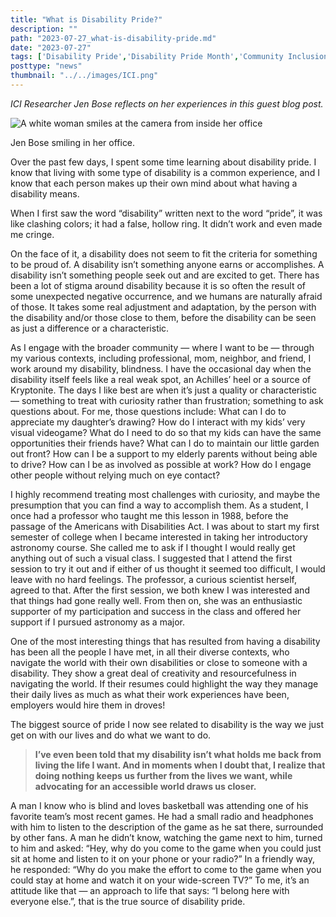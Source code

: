 ```yaml
---
title: "What is Disability Pride?"
description: ""
path: "2023-07-27_what-is-disability-pride.md"
date: "2023-07-27"
tags: ['Disability Pride','Disability Pride Month','Community Inclusion','ICI']
posttype: "news"
thumbnail: "../../images/ICI.png"
---
```



_ICI Researcher Jen Bose reflects on her experiences in this guest blog post._

![A white woman smiles at the camera from inside her office](/images/1_d-1wzljdv0vcungez-pfsg-320w.jpg)

Jen Bose smiling in her office.

Over the past few days, I spent some time learning about disability pride. I know that living with some type of disability is a common experience, and I know that each person makes up their own mind about what having a disability means.

When I first saw the word “disability” written next to the word “pride”, it was like clashing colors; it had a false, hollow ring. It didn’t work and even made me cringe.

On the face of it, a disability does not seem to fit the criteria for something to be proud of. A disability isn’t something anyone earns or accomplishes. A disability isn’t something people seek out and are excited to get. There has been a lot of stigma around disability because it is so often the result of some unexpected negative occurrence, and we humans are naturally afraid of those. It takes some real adjustment and adaptation, by the person with the disability and/or those close to them, before the disability can be seen as just a difference or a characteristic.

As I engage with the broader community — where I want to be — through my various contexts, including professional, mom, neighbor, and friend, I work around my disability, blindness. I have the occasional day when the disability itself feels like a real weak spot, an Achilles’ heel or a source of Kryptonite. The days I like best are when it’s just a quality or characteristic — something to treat with curiosity rather than frustration; something to ask questions about. For me, those questions include: What can I do to appreciate my daughter’s drawing? How do I interact with my kids’ very visual videogame? What do I need to do so that my kids can have the same opportunities their friends have? What can I do to maintain our little garden out front? How can I be a support to my elderly parents without being able to drive? How can I be as involved as possible at work? How do I engage other people without relying much on eye contact?

I highly recommend treating most challenges with curiosity, and maybe the presumption that you can find a way to accomplish them. As a student, I once had a professor who taught me this lesson in 1988, before the passage of the Americans with Disabilities Act. I was about to start my first semester of college when I became interested in taking her introductory astronomy course. She called me to ask if I thought I would really get anything out of such a visual class. I suggested that I attend the first session to try it out and if either of us thought it seemed too difficult, I would leave with no hard feelings. The professor, a curious scientist herself, agreed to that. After the first session, we both knew I was interested and that things had gone really well. From then on, she was an enthusiastic supporter of my participation and success in the class and offered her support if I pursued astronomy as a major.

One of the most interesting things that has resulted from having a disability has been all the people I have met, in all their diverse contexts, who navigate the world with their own disabilities or close to someone with a disability. They show a great deal of creativity and resourcefulness in navigating the world. If their resumes could highlight the way they manage their daily lives as much as what their work experiences have been, employers would hire them in droves!

The biggest source of pride I now see related to disability is the way we just get on with our lives and do what we want to do.

> **I’ve even been told that my disability isn’t what holds me back from living the life I want. And in moments when I doubt that, I realize that doing nothing keeps us further from the lives we want, while advocating for an accessible world draws us closer.**

A man I know who is blind and loves basketball was attending one of his favorite team’s most recent games. He had a small radio and headphones with him to listen to the description of the game as he sat there, surrounded by other fans. A man he didn’t know, watching the game next to him, turned to him and asked: “Hey, why do you come to the game when you could just sit at home and listen to it on your phone or your radio?” In a friendly way, he responded: “Why do you make the effort to come to the game when you could stay at home and watch it on your wide-screen TV?” To me, it’s an attitude like that — an approach to life that says: “I belong here with everyone else.”, that is the true source of disability pride.
